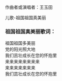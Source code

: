

作曲者或演唱者：王玉田

儿歌-祖国祖国真美丽

### 祖国祖国真美丽歌词：

祖国祖国多美丽  
党的阳光照大地  
我们茁壮成长在您的怀抱里  
来来来来来来来来  
来来来来来来来  
我们茁壮成长在您的怀抱里

